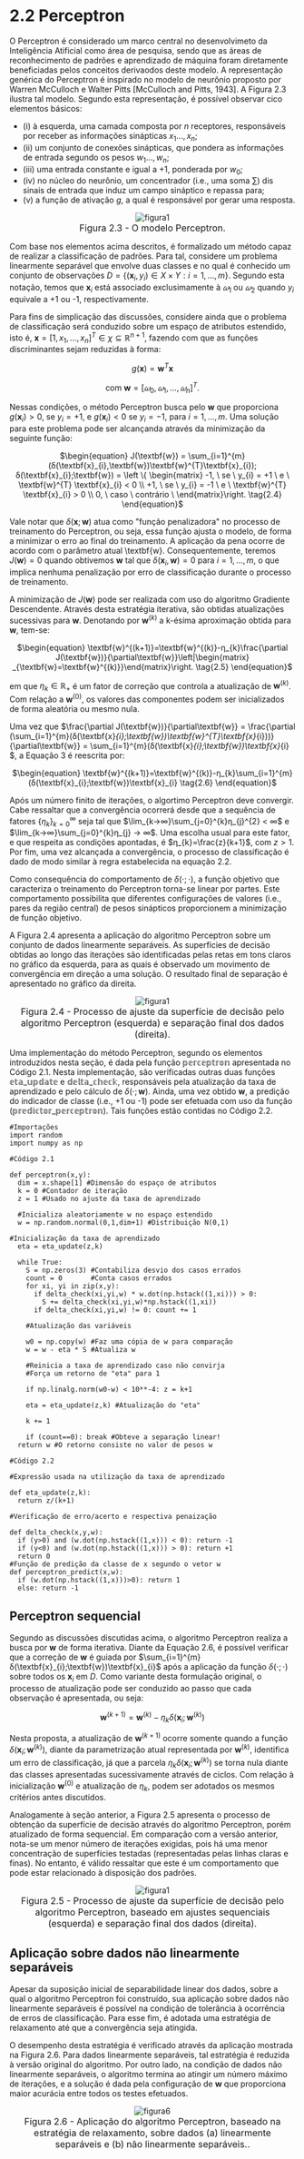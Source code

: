 <style>
    legend {
        font-size: 16px;
    }
    main {
        text-align: justify;
    }
</style>

# 2.2 Perceptron

O Perceptron é considerado um marco central no desenvolvimeto da Inteligência Atificial como área de pesquisa, sendo que as áreas de reconhecimento de padrões e aprendizado de máquina foram diretamente beneficiadas pelos conceitos derivaodos deste modelo. A representação genérica do Perceptron é inspirado no modelo de neurônio proposto por Warren McCulloch e Walter Pitts [McCulloch and Pitts, 1943]. A Figura 2.3 ilustra tal modelo. Segundo esta representação, é possível observar cico elementos básicos: 

* (i) à esquerda, uma camada composta por $n$ receptores, responsáveis por receber as informações sinápticas $x_{1}...,x_{n}$; 
* (ii) um conjunto de conexões sinápticas, que pondera as informações de entrada segundo os pesos $w_{1}...,w_{n}$; 
* (iii) uma entrada constante e igual a +1, ponderada por $w_{0}$; 
* (iv) no núcleo do neurônio, um concentrador (i.e., uma soma $∑$) dis sinais de entrada que induz um campo sináptico e repassa para; 
* (v) a função de ativação $g$, a qual é responsável por gerar uma resposta.

<div align="center">

![figura1](../images/perceptron23.png "figura 25") <legend>Figura 2.3 - O modelo Perceptron.</legend> </div>


Com base nos elementos acima descritos, é formalizado um método capaz de realizar a classificação de padrões. Para tal, considere um problema linearmente separável que envolve duas classes e no qual é conhecido um conjunto de observações $D = \{(\textbf{x}_{i},y_{i})\in \textit{X} \times \textit{Y}:i=1,...,m\}$. Segundo esta notação, temos que $\textbf{x}_{i}$ está associado exclusimamente à $𝜔_{1}$ ou $𝜔_{2}$ quando $y_{i}$ equivale a +1 ou -1, respectivamente.

Para fins de simplicação das discussões, considere ainda que o problema de classificação será conduzido sobre um espaço de atributos estendido, isto é, $\textbf{x} = [1,x_{1},...,x_{n}]^{T} \in χ \subseteq \mathbb{R}^{n+1}$, fazendo com que as funções discriminantes sejam reduzidas à forma:

<div align="center">

$\begin{equation}
g(\textbf{x}) = \textbf{w}^{T} \textbf{x} \tag{2.3}
\end{equation}$ 

com $\textbf{w}=[𝜔_{0},𝜔_{1},...,𝜔_{n}]^{T}$. </div>

Nessas condições, o método Perceptron busca pelo $\textbf{w}$ que proporciona $g(\textbf{x}_{i})>0$, se $y_{i} = +1$, e $g(\textbf{x}_{i})<0$ se $y_{i} = -1$, para $i=1,...,m$. Uma solução para este problema pode ser alcançanda através da minimização da seguinte função:

<div align="center">

$\begin{equation}
J(\textbf{w}) = \sum_{i=1}^{m} (δ(\textbf{x}_{i},\textbf{w})\textbf{w}^{T}\textbf{x}_{i}); δ(\textbf{x}_{i};\textbf{w}) = \left \{ \begin{matrix} -1, \ se \  y_{i} = +1 \ e \ \textbf{w}^{T} \textbf{x}_{i} < 0 \\ +1, \ se \ y_{i} = -1 \ e \ \textbf{w}^{T} \textbf{x}_{i} > 0 \\ 0, \ caso \ contrário \ \end{matrix}\right. \tag{2.4}
\end{equation}$ </div>

Vale notar que $δ(\textbf{x};\textbf{w})$ atua como "função penalizadora" no processo de treinamento do Perceptron, ou seja, essa função ajusta o modelo, de forma a minimizar o erro ao final do treinamento. A aplicação da pena ocorre de acordo com o parâmetro atual \textbf{w}. Consequentemente, teremos $J(\textbf{w})=0$ quando obtivemos $\textbf{w}$ tal que $δ(\textbf{x}_{i},\textbf{w})=0$ para $i=1,...,m$, o que implica nenhuma penalização por erro de classificação durante o processo de treinamento.

A minimização de $J(\textbf{w})$ pode ser realizada com uso do algoritmo Gradiente Descendente. Através desta estratégia iterativa, são obtidas atualizações sucessivas para $\textbf{w}$. Denotando por $\textbf{w}^{(k)}$ a k-ésima aproximação obtida para $\textbf{w}$, tem-se:

<div align="center">

$\begin{equation}
\textbf{w}^{(k+1)}=\textbf{w}^{(k)}-η_{k}\frac{\partial J(\textbf{w})}{\partial\textbf{w}}\left|\begin{matrix} _{\textbf{w}=\textbf{w}^{(k)}}\end{matrix}\right. \tag{2.5}
\end{equation}$ </div>

em que $η_{k} \in\mathbb{R}_{+}$ é um fator de correção que controla a atualização de $\textbf{w}^{(k)}$. Com relação a $\textbf{w}^{(0)}$, os valores das componentes podem ser inicializados de forma aleatória ou mesmo nula.

Uma vez que $\frac{\partial J(\textbf{w})}{\partial\textbf{w}} = \frac{\partial (\sum_{i=1}^{m}(δ(\textbf{x}_{i};\textbf{w})\textbf{w}^{T}\textbf{x}_{i}))}{\partial\textbf{w}} = \sum_{i=1}^{m}(δ(\textbf{x}_{i};\textbf{w})\textbf{x}_{i} $, a Equação 3 é reescrita por:

<div align="center">

$\begin{equation}
\textbf{w}^{(k+1)}=\textbf{w}^{(k)}-η_{k}\sum_{i=1}^{m}(δ(\textbf{x}_{i};\textbf{w})\textbf{x}_{i} \tag{2.6}
\end{equation}$ </div>

Após um número finito de iterações, o algortimo Perceptron deve convergir. Cabe ressaltar que a convergência ocorrerá desde que a sequência de fatores $\{ η_{k}\}_{k=0}^{∞}$ seja tal que $\lim_{k→∞}\sum_{j=0}^{k}η_{j}^{2} < ∞$ e $\lim_{k→∞}\sum_{j=0}^{k}η_{j} → ∞$. Uma escolha usual para este fator, e que respeita as condições apontadas, é $η_{k}=\frac{z}{k+1}$, com $z>1$. Por fim, uma vez alcançada a convergência, o processo de classificação é dado de modo similar à regra estabelecida na equação 2.2.

Como consequência do comportamento de $δ(\cdot;\cdot)$, a função objetivo que caracteriza o treinamento do Perceptron torna-se linear por partes. Este comportamento possibilita que diferentes configurações de valores (i.e., pares da região central) de pesos sinápticos proporcionem a minimização de função objetivo.

A Figura 2.4 apresenta a aplicação do algoritmo Perceptron sobre um conjunto de dados linearmente separáveis. As superfícies de decisão obtidas ao longo das iterações são identificadas pelas retas em tons claros no gráfico da esquerda, para as quais é observado um movimento de convergência em direção a uma solução. O resultado final de separação é apresentado no gráfico da direita.

<div align="center">

![figura1](../images/perceptron24.png "figura 26") <legend>Figura 2.4 - Processo de ajuste da superfície de decisão pelo algoritmo Perceptron (esquerda) e separação final dos dados (direita).
</legend> </div>

Uma implementação do método Perceptron, segundo os elementos introduzidos nesta seção, é dada pela função $\mathbb{perceptron}$ apresentada no Código 2.1. Nesta implementação, são verificadas outras duas funções $\mathbb{eta\_update}$ e $\mathbb{delta\_check}$, responsáveis pela atualização da taxa de aprendizado e pelo cálculo de $δ(\cdot;\textbf{w})$. Ainda, uma vez obtido $\textbf{w}$, a predição do indicador de classe (i.e., +1 ou -1) pode ser efetuada com uso da função ($\mathbb{predictor\_perceptron}$). Tais funções estão contidas no Código 2.2.

```
#Importações
import random
import numpy as np
```

```
#Código 2.1

def perceptron(x,y):
  dim = x.shape[1] #Dimensão do espaço de atributos
  k = 0 #Contador de iteração
  z = 1 #Usado no ajuste da taxa de aprendizado

  #Inicializa aleatoriamente w no espaço estendido
  w = np.random.normal(0,1,dim+1) #Distribuição N(0,1)

#Inicialização da taxa de aprendizado
  eta = eta_update(z,k)

  while True:
    S = np.zeros(3) #Contabiliza desvio dos casos errados
    count = 0       #Conta casos errados
    for xi, yi in zip(x,y):
      if delta_check(xi,yi,w) * w.dot(np.hstack((1,xi))) > 0:
        S += delta_check(xi,yi,w)*np.hstack((1,xi))
      if delta_check(xi,yi,w) != 0: count += 1

    #Atualização das variáveis

    w0 = np.copy(w) #Faz uma cópia de w para comparação
    w = w - eta * S #Atualiza w

    #Reinicia a taxa de aprendizado caso não convirja
    #Força um retorno de "eta" para 1

    if np.linalg.norm(w0-w) < 10**-4: z = k+1

    eta = eta_update(z,k) #Atualização do "eta"

    k += 1

    if (count==0): break #Obteve a separação linear!
  return w #O retorno consiste no valor de pesos w
```

```
#Código 2.2

#Expressão usada na utilização da taxa de aprendizado

def eta_update(z,k):
  return z/(k+1)

#Verificação de erro/acerto e respectiva penaização

def delta_check(x,y,w):
  if (y>0) and (w.dot(np.hstack((1,x))) < 0): return -1
  if (y<0) and (w.dot(np.hstack((1,x))) > 0): return +1
  return 0
#Função de predição da classe de x segundo o vetor w
def perceptron_predict(x,w):
  if (w.dot(np.hstack((1,x)))>0): return 1
  else: return -1
```

## Perceptron sequencial

  Segundo as discussões discutidas acima, o algoritmo Perceptron realiza a busca por $\textbf{w}$ de forma iterativa. Diante da Equação 2.6, é possível verificar que a correção de $\textbf{w}$ é guiada por $\sum_{i=1}^{m}δ(\textbf{x}_{i};\textbf{w})\textbf{x}_{i}$ após a aplicação da função $δ(⋅;⋅)$ sobre todos os $\textbf{x}_{i}$ em $D$. Como variante desta formulação original, o processo de atualização pode ser conduzido ao passo que cada observação é apresentada, ou seja:

  <div align="center">

  $\begin{equation}
  \textbf{w}^{(k+1)} = \textbf{w}^{(k)} - η_{k}δ(\textbf{x}_{i};\textbf{w}^{(k)}) \tag{2.7}
  \end{equation}$ </div>

Nesta proposta, a atualização de $\textbf{w}^{(k+1)}$ ocorre somente quando a função $δ(\textbf{x}_{i};\textbf{w}^{(k)})$, diante da parametrização atual representada por $\textbf{w}^{(k)}$, identifica um erro de classificação, já que a parcela $η_{k}δ(\textbf{x}_{i};\textbf{w}^{(k)})$ se torna nula diante das classes apresentadas sucessivamente através de ciclos. Com relação à inicialização $\textbf{w}^{(0)}$ e atualização de $η_{k}$, podem ser adotados os mesmos critérios antes discutidos.

Analogamente à seção anterior, a Figura 2.5 apresenta o processo de obtenção da superfície de decisão através do algoritmo Perceptron, porém atualizado de forma sequencial. Em comparação com a versão anterior, nota-se um menor número de iterações exigidas, pois há uma menor concentração de superfícies testadas (representadas pelas linhas claras e finas). No entanto, é válido ressaltar que este é um comportamento que pode estar relacionado à disposição dos padrões.

<div align="center">

![figura1](../images/perceptron25.png "figura 26") <legend>Figura 2.5 - Processo de ajuste da  superfície de decisão pelo algoritmo Perceptron, baseado em ajustes sequenciais (esquerda) e separação final dos dados (direita).</legend> </div>

## Aplicação sobre dados não linearmente separáveis

Apesar da suposição inicial de separabilidade linear dos dados, sobre a qual o algoritmo Perceptron foi construído, sua aplicação sobre dados não linearmente separáveis é possível na condição de tolerância à ocorrência de erros de classificação. Para esse fim, é adotada uma estratégia de relaxamento até que a convergência seja atingida.

<!-- As seguintes etapas abrangem este processo:

Inicialize os contadores $q$, $q^{*}$, $k←0$
Inicialize $\textbf{w}^{(0)}$ e $\textbf{w}^{*}$
Enquanto não convergir (erro nulo ou máximo de iterações), repita:

<div align="center">
  
Aplique $g(\textbf{x})=\textbf{w}^{(k)^{T}}$ sobre cada $\textbf{x}_{i}$ em $D$

  $q ←$ número de acertos utilizando $\textbf{w}^{(k)}$

  Se $q > q^{*}$ então:

  $q^{*} ← q$

  $\textbf{w}^{*} ← \textbf{w}^{(k)}$

k $←$ k+1

$\textbf{w}^{(k+1)} - η_{k}δ(\textbf{x}_{i};\textbf{w}_{(k)})$

Atualize k $←$ k + 1 </div> -->

O desempenho desta estratégia é verificado através da aplicação mostrada na Figura 2.6. Para dados linearmente separáveis, tal estratégia é reduzida à versão original do algoritmo. Por outro lado, na condição de dados não linearmente separáveis, o algoritmo termina ao atingir um número máximo de iterações, e a solução é dada pela configuração de $\textbf{w}$ que proporciona maior acurácia entre todos os testes efetuados.

<div align="center">

![figura6](../images/figura26.png "figura2.6") <legend> Figura 2.6 - Aplicação do algoritmo Perceptron, baseado na estratégia de relaxamento, sobre dados (a) linearmente separáveis e (b) não linearmente separáveis..</legend> </div>
